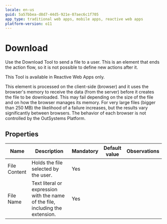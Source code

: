 ```yaml
---
locale: en-us
guid: 5a57bbea-d8d7-44d5-921e-07aec6c1f705
app_type: traditional web apps, mobile apps, reactive web apps
platform-version: o11
---
```


# Download

Use the Download Tool to send a file to a user. This is an element that ends the action flow, so it is not possible to define new actions after it.

This Tool is available in Reactive Web Apps only.

<div class="info" markdown="1">

This element is processed on the client-side (browser) and it uses the browser's memory to receive the data (from the server) before it creates the file to be downloaded. This may fail depending on the size of the file and on how the browser manages its memory. For very large files (bigger than 250 MB) the likelihood of a failure increases, but the results vary significantly between browsers. The behavior of each browser is not controlled by the OutSystems Platform.

</div>

## Properties

|Name|Description|Mandatory|Default value|Observations|
|--- |--- |--- |--- |--- |
|File Content|Holds the file selected by the user.|Yes|||
|File Name|Text literal or expression with the name of the file, including the extension.|Yes|||


